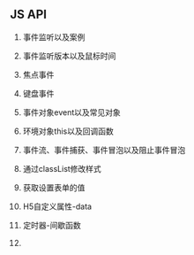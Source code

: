 ## JS API

1. 事件监听以及案例

2. 事件监听版本以及鼠标时间

3. 焦点事件

4. 键盘事件

5. 事件对象event以及常见对象

6. 环境对象this以及回调函数

7. 事件流、事件捕获、事件冒泡以及阻止事件冒泡

8. 通过classList修改样式

9. 获取设置表单的值

10. H5自定义属性-data

11. 定时器-间歇函数

12. 



